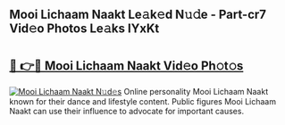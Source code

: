 ## Mooi Lichaam Naakt Le𝚊k𝚎d N𝚞𝚍e - Part-cr7 Vid𝚎o Photos Le𝚊ks IYxKt

# <h2><a href="http://fb4fpij.evod.top/?m=Mooi+Lichaam+Naakt">🔗 👉🔴 Mooi Lichaam Naakt Vid𝚎o Ph𝚘t𝚘s</a></h2>

[![Mooi Lichaam Naakt N𝚞d𝚎s](https://i.imgur.com/8V9OHl7.gif)](http://fb4fpij.evod.top/?m=Mooi+Lichaam+Naakt)
Online personality Mooi Lichaam Naakt known for their dance and lifestyle content. Public figures Mooi Lichaam Naakt can use their influence to advocate for important causes. 
